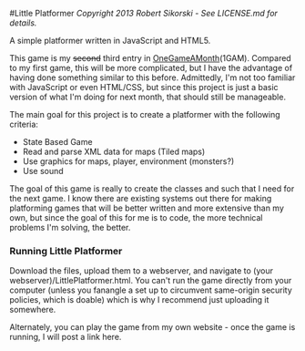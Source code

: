 #Little Platformer
*Copyright 2013 Robert Sikorski - See LICENSE.md for details.*

A simple platformer written in JavaScript and HTML5.

This game is my ~~second~~ third entry in [OneGameAMonth](onegameamonth.com)(1GAM). Compared to my first 
game, this will be more complicated, but I have the advantage of having done something similar
to this before. Admittedly, I'm not too familiar with JavaScript or even HTML/CSS, but since
this project is just a basic version of what I'm doing for next month, that should still be
manageable.

The main goal for this project is to create a platformer with the following criteria:
* State Based Game
* Read and parse XML data for maps (Tiled maps)
* Use graphics for maps, player, environment (monsters?)
* Use sound

The goal of this game is really to create the classes and such that I need for the next game.
I know there are existing systems out there for making platforming games that will be better
written and more extensive than my own, but since the goal of this for me is to code, the
more technical problems I'm solving, the better.

### Running Little Platformer
Download the files, upload them to a webserver, and navigate to
(your webserver)/LittlePlatformer.html. You can't run the game directly from your computer
(unless you fanangle a set up to circumvent same-origin security policies, which is doable)
which is why I recommend just uploading it somewhere.

Alternately, you can play the game from my own website - once the game is running, I will
post a link here.
